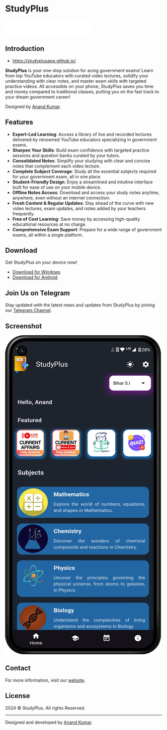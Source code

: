# StudyPlus

![StudyPlus Logo](images/logo.png)

## Introduction
- https://studyplusapp.github.io/

**StudyPlus** is your one-stop solution for acing government exams! Learn from top YouTube educators with curated video lectures, solidify your understanding with clear notes, and master exam skills with targeted practice videos. All accessible on your phone, StudyPlus saves you time and money compared to traditional classes, putting you on the fast track to your dream government career!

Designed by [Anand Kumar](https://developer-anand-kumar.github.io/).

## Features

- **Expert-Led Learning**: Access a library of live and recorded lectures delivered by renowned YouTube educators specializing in government exams.
- **Sharpen Your Skills**: Build exam confidence with targeted practice sessions and question banks curated by your tutors.
- **Consolidated Notes**: Simplify your studying with clear and concise notes that complement each video lecture.
- **Complete Subject Coverage**: Study all the essential subjects required for your government exam, all in one place.
- **Student-Friendly Design**: Enjoy a streamlined and intuitive interface built for ease of use on your mobile device.
- **Offline Notes Access**: Download and access your study notes anytime, anywhere, even without an internet connection.
- **Fresh Content & Regular Updates**: Stay ahead of the curve with new video lectures, exam updates, and notes added by your teachers frequently.
- **Free of Cost Learning**: Save money by accessing high-quality educational resources at no charge.
- **Comprehensive Exam Support**: Prepare for a wide range of government exams, all within a single platform.

## Download

Get StudyPlus on your device now!

- [Download for Windows](https://studyplusapp.github.io/assets/studyplus/exe/StudyPlus-Windows-V1.0.2.zip)
- [Download for Android](https://studyplusapp.github.io/assets/studyplus/apk/StudyPlus-1.0.2.apk)

## Join Us on Telegram

Stay updated with the latest news and updates from StudyPlus by joining our [Telegram Channel](http://t.me/StudyPlusApp).

## Screenshot

![StudyPlus Screenshot](images/1-screen.png)

## Contact

For more information, visit our [website](https://developer-anand-kumar.github.io/).

## License

2024 &copy; StudyPlus. All rights Reserved.

---

Designed and developed by [Anand Kumar](https://developer-anand-kumar.github.io/).
